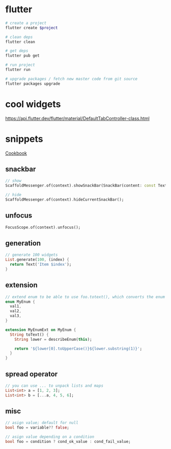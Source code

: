 # flutter

```bash
# create a project
flutter create $project

# clean deps
flutter clean

# get deps
flutter pub get

# run project
flutter run

# upgrade packages / fetch new master code from git source
flutter packages upgrade
```

# cool widgets

https://api.flutter.dev/flutter/material/DefaultTabController-class.html

# snippets

[Cookbook](https://docs.flutter.dev/cookbook)

## snackbar

```dart
// show
ScaffoldMessenger.of(context).showSnackBar(SnackBar(content: const Text('Foo')))

// hide
ScaffoldMessenger.of(context).hideCurrentSnackBar();
```

## unfocus

```dart
FocusScope.of(context).unfocus();
```

## generation

```dart
// generate 100 widgets
List.generate(100, (index) {
  return Text('Item $index');
}
```

## extension

```dart
// extend enum to be able to use foo.totext(), which converts the enum to a String
enum MyEnum {
  val1,
  val2,
  val3,
}

extension MyEnumExt on MyEnum {
  String toText() {
    String lower = describeEnum(this);

    return '${lower[0].toUpperCase()}${lower.substring(1)}';
  }
}
```

## spread operator

```dart
// you can use ... to unpack lists and maps
List<int> a = [1, 2, 3];
List<int> b = [...a, 4, 5, 6];
```

## misc

```dart
// asign value; default for null
bool foo = variable?? false;

// asign value depending on a condition
bool foo = condition ? cond_ok_value : cond_fail_value;
```

